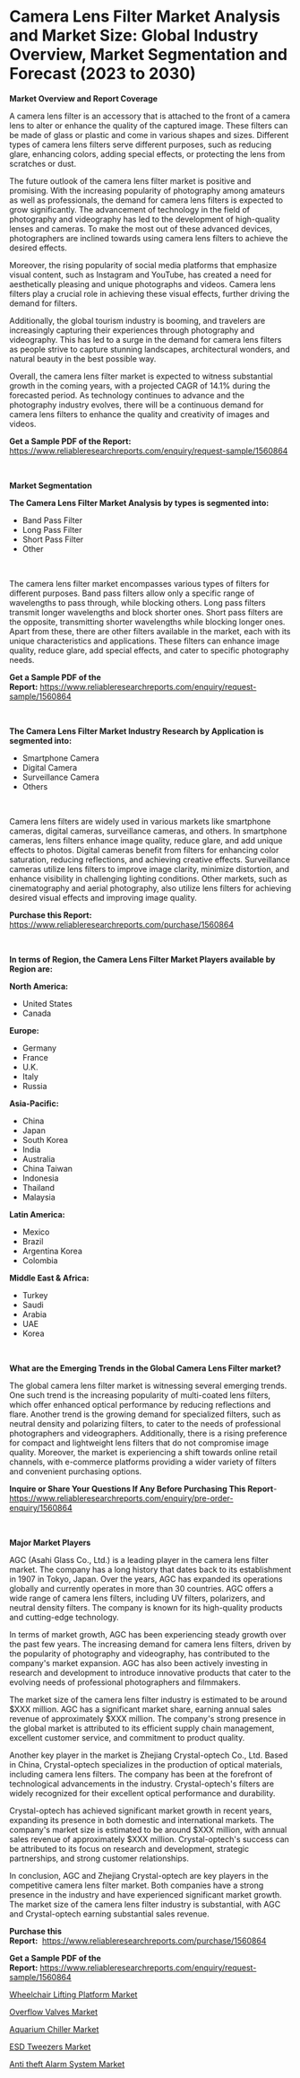 <p><h1>Camera Lens Filter Market Analysis and Market Size: Global Industry Overview, Market Segmentation and Forecast (2023 to 2030)</h1></p><p><strong>Market Overview and Report Coverage</strong></p>
<p><p>A camera lens filter is an accessory that is attached to the front of a camera lens to alter or enhance the quality of the captured image. These filters can be made of glass or plastic and come in various shapes and sizes. Different types of camera lens filters serve different purposes, such as reducing glare, enhancing colors, adding special effects, or protecting the lens from scratches or dust.</p><p>The future outlook of the camera lens filter market is positive and promising. With the increasing popularity of photography among amateurs as well as professionals, the demand for camera lens filters is expected to grow significantly. The advancement of technology in the field of photography and videography has led to the development of high-quality lenses and cameras. To make the most out of these advanced devices, photographers are inclined towards using camera lens filters to achieve the desired effects.</p><p>Moreover, the rising popularity of social media platforms that emphasize visual content, such as Instagram and YouTube, has created a need for aesthetically pleasing and unique photographs and videos. Camera lens filters play a crucial role in achieving these visual effects, further driving the demand for filters.</p><p>Additionally, the global tourism industry is booming, and travelers are increasingly capturing their experiences through photography and videography. This has led to a surge in the demand for camera lens filters as people strive to capture stunning landscapes, architectural wonders, and natural beauty in the best possible way.</p><p>Overall, the camera lens filter market is expected to witness substantial growth in the coming years, with a projected CAGR of 14.1% during the forecasted period. As technology continues to advance and the photography industry evolves, there will be a continuous demand for camera lens filters to enhance the quality and creativity of images and videos.</p></p>
<p><strong>Get a Sample PDF of the Report:</strong> <a href="https://www.reliableresearchreports.com/enquiry/request-sample/1560864">https://www.reliableresearchreports.com/enquiry/request-sample/1560864</a></p>
<p>&nbsp;</p>
<p><strong>Market Segmentation</strong></p>
<p><strong>The Camera Lens Filter Market Analysis by types is segmented into:</strong></p>
<p><ul><li>Band Pass Filter</li><li>Long Pass Filter</li><li>Short Pass Filter</li><li>Other</li></ul></p>
<p>&nbsp;</p>
<p><p>The camera lens filter market encompasses various types of filters for different purposes. Band pass filters allow only a specific range of wavelengths to pass through, while blocking others. Long pass filters transmit longer wavelengths and block shorter ones. Short pass filters are the opposite, transmitting shorter wavelengths while blocking longer ones. Apart from these, there are other filters available in the market, each with its unique characteristics and applications. These filters can enhance image quality, reduce glare, add special effects, and cater to specific photography needs.</p></p>
<p><strong>Get a Sample PDF of the Report:</strong>&nbsp;<a href="https://www.reliableresearchreports.com/enquiry/request-sample/1560864">https://www.reliableresearchreports.com/enquiry/request-sample/1560864</a></p>
<p>&nbsp;</p>
<p><strong>The Camera Lens Filter Market Industry Research by Application is segmented into:</strong></p>
<p><ul><li>Smartphone Camera</li><li>Digital Camera</li><li>Surveillance Camera</li><li>Others</li></ul></p>
<p>&nbsp;</p>
<p><p>Camera lens filters are widely used in various markets like smartphone cameras, digital cameras, surveillance cameras, and others. In smartphone cameras, lens filters enhance image quality, reduce glare, and add unique effects to photos. Digital cameras benefit from filters for enhancing color saturation, reducing reflections, and achieving creative effects. Surveillance cameras utilize lens filters to improve image clarity, minimize distortion, and enhance visibility in challenging lighting conditions. Other markets, such as cinematography and aerial photography, also utilize lens filters for achieving desired visual effects and improving image quality.</p></p>
<p><strong>Purchase this Report:</strong>&nbsp; <a href="https://www.reliableresearchreports.com/purchase/1560864">https://www.reliableresearchreports.com/purchase/1560864</a></p>
<p>&nbsp;</p>
<p><strong>In terms of Region, the Camera Lens Filter Market Players available by Region are:</strong></p>
<p>
    <p> <strong> North America: </strong>
        <ul>
            <li>United States</li>
            <li>Canada</li>
        </ul>
        </p> 
    <p> <strong> Europe: </strong>
        <ul>
            <li>Germany</li>
            <li>France</li>
            <li>U.K.</li>
            <li>Italy</li>
            <li>Russia</li>
        </ul>
        </p> 
    <p> <strong> Asia-Pacific: </strong>
        <ul>
            <li>China</li>
            <li>Japan</li>
            <li>South Korea</li>
            <li>India</li>
            <li>Australia</li>
            <li>China Taiwan</li>
            <li>Indonesia</li>
            <li>Thailand</li>
            <li>Malaysia</li>
        </ul>
        </p> 
    <p> <strong> Latin America: </strong>
        <ul>
            <li>Mexico</li>
            <li>Brazil</li>
            <li>Argentina Korea</li>
            <li>Colombia</li>
        </ul>
        </p> 
    <p> <strong> Middle East & Africa: </strong>
        <ul>
            <li>Turkey</li>
            <li>Saudi</li>
            <li>Arabia</li>
            <li>UAE</li>
            <li>Korea</li>
        </ul>
    </p>
    </p>
<p>&nbsp;</p>
<p><strong>What are the Emerging Trends in the Global Camera Lens Filter market?</strong></p>
<p><p>The global camera lens filter market is witnessing several emerging trends. One such trend is the increasing popularity of multi-coated lens filters, which offer enhanced optical performance by reducing reflections and flare. Another trend is the growing demand for specialized filters, such as neutral density and polarizing filters, to cater to the needs of professional photographers and videographers. Additionally, there is a rising preference for compact and lightweight lens filters that do not compromise image quality. Moreover, the market is experiencing a shift towards online retail channels, with e-commerce platforms providing a wider variety of filters and convenient purchasing options.</p></p>
<p><strong>Inquire or Share Your Questions If Any Before Purchasing This Report</strong>- <a href="https://www.reliableresearchreports.com/enquiry/pre-order-enquiry/1560864">https://www.reliableresearchreports.com/enquiry/pre-order-enquiry/1560864</a></p>
<p>&nbsp;</p>
<p><strong>Major Market Players</strong></p>
<p><p>AGC (Asahi Glass Co., Ltd.) is a leading player in the camera lens filter market. The company has a long history that dates back to its establishment in 1907 in Tokyo, Japan. Over the years, AGC has expanded its operations globally and currently operates in more than 30 countries. AGC offers a wide range of camera lens filters, including UV filters, polarizers, and neutral density filters. The company is known for its high-quality products and cutting-edge technology.</p><p>In terms of market growth, AGC has been experiencing steady growth over the past few years. The increasing demand for camera lens filters, driven by the popularity of photography and videography, has contributed to the company's market expansion. AGC has also been actively investing in research and development to introduce innovative products that cater to the evolving needs of professional photographers and filmmakers.</p><p>The market size of the camera lens filter industry is estimated to be around $XXX million. AGC has a significant market share, earning annual sales revenue of approximately $XXX million. The company's strong presence in the global market is attributed to its efficient supply chain management, excellent customer service, and commitment to product quality.</p><p>Another key player in the market is Zhejiang Crystal-optech Co., Ltd. Based in China, Crystal-optech specializes in the production of optical materials, including camera lens filters. The company has been at the forefront of technological advancements in the industry. Crystal-optech's filters are widely recognized for their excellent optical performance and durability.</p><p>Crystal-optech has achieved significant market growth in recent years, expanding its presence in both domestic and international markets. The company's market size is estimated to be around $XXX million, with annual sales revenue of approximately $XXX million. Crystal-optech's success can be attributed to its focus on research and development, strategic partnerships, and strong customer relationships.</p><p>In conclusion, AGC and Zhejiang Crystal-optech are key players in the competitive camera lens filter market. Both companies have a strong presence in the industry and have experienced significant market growth. The market size of the camera lens filter industry is substantial, with AGC and Crystal-optech earning substantial sales revenue.</p></p>
<p><strong>Purchase this Report:</strong>&nbsp;&nbsp;<a href="https://www.reliableresearchreports.com/purchase/1560864">https://www.reliableresearchreports.com/purchase/1560864</a></p>
<p></p>
<p><strong>Get a Sample PDF of the Report:</strong>&nbsp;<a href="https://www.reliableresearchreports.com/enquiry/request-sample/1560864">https://www.reliableresearchreports.com/enquiry/request-sample/1560864</a></p>
<p><p><a href="https://medium.com/@juananienow/wheelchair-lifting-platform-market-trends-forecast-and-competitive-analysis-to-2030-a648e870e3cb">Wheelchair Lifting Platform Market</a></p><p><a href="https://medium.com/@jackyhammes/overflow-valves-nbsp-market-focuses-on-market-share-size-and-projected-forecast-till-2030-f1f50c7b17d5">Overflow Valves Market</a></p><p><a href="https://medium.com/@jaydonhyatt2023/aquarium-chiller-market-competitive-analysis-market-trends-and-forecast-to-2030-f176b170184c">Aquarium Chiller Market</a></p><p><a href="https://medium.com/@coltruecker/analyzing-esd-tweezers-market-global-industry-perspective-and-forecast-2023-to-2030-5e5741a3a430">ESD Tweezers Market</a></p><p><a href="https://medium.com/@malliekozey2023/anti-theft-alarm-system-market-outlook-industry-overview-and-forecast-2023-to-2030-88137912c0ae">Anti theft Alarm System Market</a></p></p>